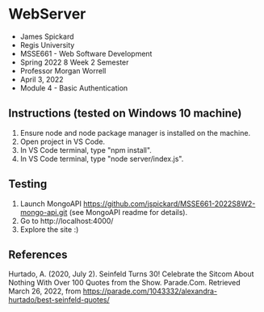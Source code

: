 # WebServer
- James Spickard
- Regis University
- MSSE661 - Web Software Development
- Spring 2022 8 Week 2 Semester
- Professor Morgan Worrell
- April 3, 2022
- Module 4 - Basic Authentication

## Instructions (tested on Windows 10 machine)
1. Ensure node and node package manager is installed on the machine.
2. Open project in VS Code.
3. In VS Code terminal, type "npm install".
4. In VS Code terminal, type "node server/index.js".


## Testing
1. Launch MongoAPI https://github.com/jspickard/MSSE661-2022S8W2-mongo-api.git (see MongoAPI readme for details).
2. Go to http://localhost:4000/
2. Explore the site :)

## References
Hurtado, A. (2020, July 2). Seinfeld Turns 30! Celebrate the Sitcom About Nothing With Over 100 Quotes from the Show. Parade.Com. Retrieved March 26, 2022, from https://parade.com/1043332/alexandra-hurtado/best-seinfeld-quotes/
